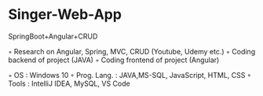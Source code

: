 # Singer-Web-App
SpringBoot+Angular+CRUD

◦	Research on Angular, Spring, MVC, CRUD (Youtube, Udemy etc.)
◦	Coding backend of project (JAVA)
◦	Coding frontend of project (Angular)

◦	OS : Windows 10
◦	Prog. Lang. : JAVA,MS-SQL, JavaScript, HTML, CSS
◦	Tools : IntelliJ IDEA, MySQL, VS Code
